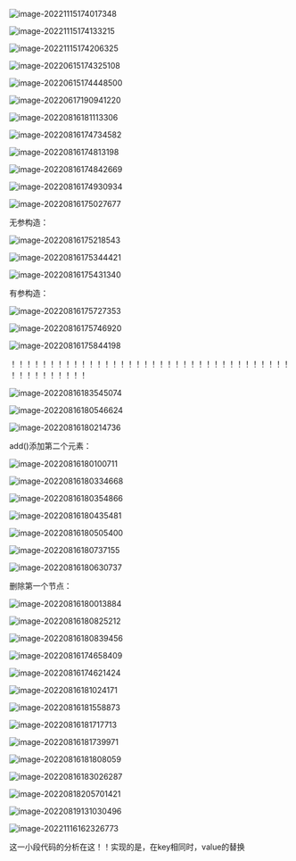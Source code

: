 ![image-20221115174017348](D:\TyporaPhoto\image-20221115174017348.png)



![image-20221115174133215](D:\TyporaPhoto\image-20221115174133215.png)

![image-20221115174206325](D:\TyporaPhoto\image-20221115174206325.png)

![image-20220615174325108](D:\TyporaPhoto\image-20220615174325108.png)

![image-20220615174448500](D:\TyporaPhoto\image-20220615174448500.png)

![image-20220617190941220](D:\TyporaPhoto\image-20220617190941220.png)

![image-20220816181113306](D:\TyporaPhoto\image-20220816181113306.png)

![image-20220816174734582](D:\TyporaPhoto\image-20220816174734582.png)

![image-20220816174813198](D:\TyporaPhoto\image-20220816174813198.png)

![image-20220816174842669](D:\TyporaPhoto\image-20220816174842669.png)

![image-20220816174930934](D:\TyporaPhoto\image-20220816174930934.png)

![image-20220816175027677](D:\TyporaPhoto\image-20220816175027677.png)



无参构造：

![image-20220816175218543](D:\TyporaPhoto\image-20220816175218543.png)

![image-20220816175344421](D:\TyporaPhoto\image-20220816175344421.png)

![image-20220816175431340](D:\TyporaPhoto\image-20220816175431340.png)



有参构造：

![image-20220816175727353](D:\TyporaPhoto\image-20220816175727353.png)



![image-20220816175746920](D:\TyporaPhoto\image-20220816175746920.png)

![image-20220816175844198](D:\TyporaPhoto\image-20220816175844198.png)



！！！！！！！！！！！！！！！！！！！！！！！！！！！！！！！！！！！！！！！！！！！！！！

![image-20220816183545074](D:\TyporaPhoto\image-20220816183545074.png)

![image-20220816180546624](D:\TyporaPhoto\image-20220816180546624.png)

![image-20220816180214736](D:\TyporaPhoto\image-20220816180214736.png)

add()添加第二个元素：

![image-20220816180100711](D:\TyporaPhoto\image-20220816180100711.png)

![image-20220816180334668](D:\TyporaPhoto\image-20220816180334668.png)

![image-20220816180354866](D:\TyporaPhoto\image-20220816180354866.png)





![image-20220816180435481](D:\TyporaPhoto\image-20220816180435481.png)

![image-20220816180505400](D:\TyporaPhoto\image-20220816180505400.png)

![image-20220816180737155](D:\TyporaPhoto\image-20220816180737155.png)

![image-20220816180630737](D:\TyporaPhoto\image-20220816180630737.png)



删除第一个节点：

![image-20220816180013884](D:\TyporaPhoto\image-20220816180013884.png)



![image-20220816180825212](D:\TyporaPhoto\image-20220816180825212.png)



![image-20220816180839456](D:\TyporaPhoto\image-20220816180839456.png)













![image-20220816174658409](D:\TyporaPhoto\image-20220816174658409.png)

![image-20220816174621424](D:\TyporaPhoto\image-20220816174621424.png)

![image-20220816181024171](D:\TyporaPhoto\image-20220816181024171.png)

![image-20220816181558873](D:\TyporaPhoto\image-20220816181558873.png)

![image-20220816181717713](D:\TyporaPhoto\image-20220816181717713.png)



![image-20220816181739971](D:\TyporaPhoto\image-20220816181739971.png)

![image-20220816181808059](D:\TyporaPhoto\image-20220816181808059.png)

![image-20220816183026287](D:\TyporaPhoto\image-20220816183026287.png)















![image-20220818205701421](D:\TyporaPhoto\image-20220818205701421.png)

![image-20220819131030496](D:\TyporaPhoto\image-20220819131030496.png)

![image-20221116162326773](D:\TyporaPhoto\image-20221116162326773.png)

这一小段代码的分析在这！！实现的是，在key相同时，value的替换
